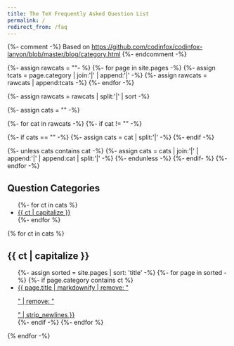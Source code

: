 ```yaml
---
title: The TeX Frequently Asked Question List
permalink: /
redirect_from: /faq
---
```


{%- comment -%}
Based on https://github.com/codinfox/codinfox-lanyon/blob/master/blog/category.html
{%- endcomment -%}

{%- assign rawcats = ""- %}
{%- for page in site.pages -%}
{%- assign tcats = page.category | join:'|' | append:'|' -%}
{%- assign rawcats = rawcats | append:tcats -%}
{%- endfor -%}

{%- assign rawcats = rawcats | split:'|' | sort -%}

{%- assign cats = "" -%}

{%- for cat in rawcats -%}
{%- if cat != "" -%}

{%- if cats == "" -%}
{%- assign cats = cat | split:'|' -%}
{%- endif -%}

{%- unless cats contains cat -%}
{%- assign cats = cats | join:'|' | append:'|' | append:cat | split:'|' -%}
{%- endunless -%}
{%- endif- %}
{%- endfor -%}

<h2 id="question-categories">Question Categories</h2>
<ul class="categories">
{%- for ct in cats %}
  <li><a href="#{{ ct }}"> {{ ct | capitalize }} </a></li>
{%- endfor %}
</ul>

{% for ct in cats %}
<h2 id="{{ ct }}">{{ ct | capitalize }}</h2>
<ul class="category-list">
  {%- assign sorted = site.pages | sort: 'title' -%}
  {%- for page in sorted -%}
  {%- if page.category contains ct %}
  <li><a href="{{ page.url }}">{{ page.title | markdownify | remove: "<p>" | remove: "</p>" | strip_newlines }}</a></li>
  {%- endif -%}
  {%- endfor %}
</ul>
{% endfor -%}
